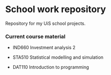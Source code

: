 # School work repository

Repository for my UiS school projects.

### Current course material

 - IND660 Investment analysis 2

 - STA510 Statistical modelling and simulation

 - DAT110 Introduction to programming

